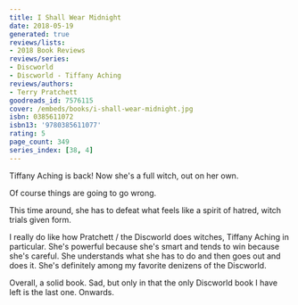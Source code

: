 ```yaml
---
title: I Shall Wear Midnight
date: 2018-05-19
generated: true
reviews/lists:
- 2018 Book Reviews
reviews/series:
- Discworld
- Discworld - Tiffany Aching
reviews/authors:
- Terry Pratchett
goodreads_id: 7576115
cover: /embeds/books/i-shall-wear-midnight.jpg
isbn: 0385611072
isbn13: '9780385611077'
rating: 5
page_count: 349
series_index: [38, 4]
---
```

Tiffany Aching is back! Now she's a full witch, out on her own.  

Of course things are going to go wrong.  

<!--more-->

This time around, she has to defeat what feels like a spirit of hatred, witch trials given form.  

I really do like how Pratchett / the Discworld does witches, Tiffany Aching in particular. She's powerful because she's smart and tends to win because she's careful. She understands what she has to do and then goes out and does it. She's definitely among my favorite denizens of the Discworld.  

Overall, a solid book. Sad, but only in that the only Discworld book I have left is the last one. Onwards.